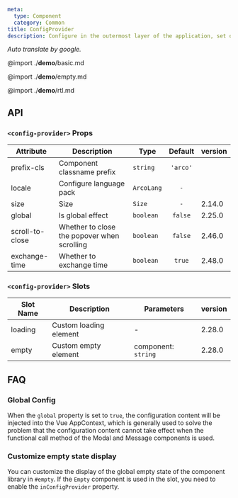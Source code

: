 ```yaml
meta:
  type: Component
  category: Common
title: ConfigProvider
description: Configure in the outermost layer of the application, set once, and take effect globally. Generally used to set functions such as internationalized languages.
```

*Auto translate by google.*

@import ./__demo__/basic.md

@import ./__demo__/empty.md

@import ./__demo__/rtl.md

## API


### `<config-provider>` Props

|Attribute|Description|Type|Default|version|
|---|---|---|:---:|:---|
|prefix-cls|Component classname prefix|`string`|`'arco'`||
|locale|Configure language pack|`ArcoLang`|`-`||
|size|Size|`Size`|`-`|2.14.0|
|global|Is global effect|`boolean`|`false`|2.25.0|
|scroll-to-close|Whether to close the popover when scrolling|`boolean`|`false`|2.46.0|
|exchange-time|Whether to exchange time|`boolean`|`true`|2.48.0|
### `<config-provider>` Slots

|Slot Name|Description|Parameters|version|
|---|---|---|:---|
|loading|Custom loading element|-|2.28.0|
|empty|Custom empty element|component: `string`|2.28.0|




## FAQ

### Global Config

When the `global` property is set to `true`, the configuration content will be injected into the Vue AppContext, which is generally used to solve the problem that the configuration content cannot take effect when the functional call method of the Modal and Message components is used.

### Customize empty state display

You can customize the display of the global empty state of the component library in `#empty`. If the `Empty` component is used in the slot, you need to enable the `inConfigProvider` property.
